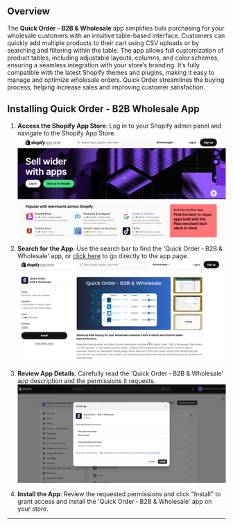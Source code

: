 ## Overview

The **Quick Order - B2B & Wholesale** app simplifies bulk purchasing for your wholesale customers with an intuitive table-based interface. Customers can quickly add multiple products to their cart using CSV uploads or by searching and filtering within the table. The app allows full customization of product tables, including adjustable layouts, columns, and color schemes, ensuring a seamless integration with your store’s branding. It’s fully compatible with the latest Shopify themes and plugins, making it easy to manage and optimize wholesale orders. Quick Order streamlines the buying process, helping increase sales and improving customer satisfaction.

## Installing Quick Order - B2B Wholesale App

1. **Access the Shopify App Store**: Log in to your Shopify admin panel and navigate to the Shopify App Store.
  ![Quick_Order_Setup](./images/quick-43.png)

2. **Search for the App**: Use the search bar to find the 'Quick Order ‑ B2B & Wholesale' app, or [click here](https://apps.shopify.com/quick-order-b2b-and-wholesale) to go directly to the app page.
  ![Quick_Order_Setup](./images/quick-44.png)

3. **Review App Details**: Carefully read the 'Quick Order ‑ B2B & Wholesale' app description and the permissions it requests.
  ![Quick_Order_Setup](./images/quick-45.png)

4. **Install the App**: Review the requested permissions and click "Install" to grant access and install the 'Quick Order ‑ B2B & Wholesale' app on your store.

***
